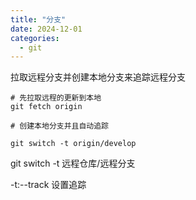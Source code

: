 ```yaml
---
title: "分支"
date: 2024-12-01
categories:
  - git
---
```



拉取远程分支并创建本地分支来追踪远程分支

```
# 先拉取远程的更新到本地
git fetch origin 

# 创建本地分支并且自动追踪

git switch -t origin/develop
```

git switch -t 远程仓库/远程分支

-t:--track 设置追踪